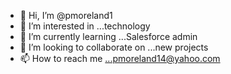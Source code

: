 - 👋 Hi, I’m @pmoreland1
- 👀 I’m interested in ...technology
- 🌱 I’m currently learning ...Salesforce admin
- 💞️ I’m looking to collaborate on ...new projects
- 📫 How to reach me ...pmoreland14@yahoo.com

<!---
pmoreland1/pmoreland1 is a ✨ special ✨ repository because its `README.md` (this file) appears on your GitHub profile.
You can click the Preview link to take a look at your changes.
--->
